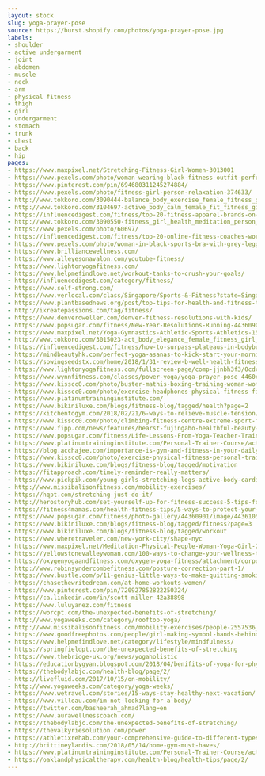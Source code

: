 ```yaml
---
layout: stock
slug: yoga-prayer-pose
source: https://burst.shopify.com/photos/yoga-prayer-pose.jpg
labels:
- shoulder
- active undergarment
- joint
- abdomen
- muscle
- neck
- arm
- physical fitness
- thigh
- girl
- undergarment
- stomach
- trunk
- chest
- back
- hip
pages:
- https://www.maxpixel.net/Stretching-Fitness-Girl-Women-3013001
- https://www.pexels.com/photo/woman-wearing-black-fitness-outfit-performs-yoga-near-body-of-water-802417/
- https://www.pinterest.com/pin/694680311245274884/
- https://www.pexels.com/photo/fitness-girl-person-relaxation-374633/
- http://www.tokkoro.com/3090444-balance_body_exercise_female_fitness_girl_health_lifestyle_mat_person_relaxation_stretching_training_woman_workout_yoga.html
- http://www.tokkoro.com/3104697-active_body_calm_female_fit_fitness_girl_healthy_lifestyle_meditating_meditation_mountain_nature_person_position_relax_relaxation_rock_sport_training_woman_yoga_young_zen.html
- https://influencedigest.com/fitness/top-20-fitness-apparel-brands-on-instagram/
- http://www.tokkoro.com/3090550-fitness_girl_health_meditation_person_relax_relaxation_sexy_stretching_woman_yoga.html
- https://www.pexels.com/photo/60697/
- https://influencedigest.com/fitness/top-20-online-fitness-coaches-workout-trainers/
- https://www.pexels.com/photo/woman-in-black-sports-bra-with-grey-leggings-carrying-yoga-mat-834893/
- https://www.brilliancewellness.com/
- https://www.alleyesonavalon.com/youtube-fitness/
- https://www.lightonyogafitness.com/
- https://www.helpmefindlove.net/workout-tanks-to-crush-your-goals/
- https://influencedigest.com/category/fitness/
- https://www.self-strong.com/
- https://www.verlocal.com/class/Singapore/Sports-&-Fitness?state=Singapore&lat=1.2812138&lng=103.81033460000003
- https://www.plantbasednews.org/post/top-tips-for-health-and-fitness-the-vegan-way
- http://ikreatepassions.com/tag/fitness/
- https://www.denverdweller.com/denver-fitness-resolutions-with-kids/
- https://www.popsugar.com/fitness/New-Year-Resolutions-Running-44360901
- https://www.maxpixel.net/Yoga-Gymnastics-Athletic-Sports-Athletics-150260
- http://www.tokkoro.com/3015023-act_body_elegance_female_fitness_girl_legs_meditation_model_naked_nude_pose_stretching_woman_yoga.html
- https://influencedigest.com/fitness/how-to-surpass-plateaus-in-bodybuilding-fitness/
- https://mindbeautyhk.com/perfect-yoga-asanas-to-kick-start-your-morning-by-nutrisa/
- https://sowingseedstx.com/home/2018/1/31-review-b-well-health-fitness-boerne-tx
- https://www.lightonyogafitness.com/fullscreen-page/comp-jjnbh3f3/0cdc2a03-8871-11e8-a9ff-063f49e9a7e4/7/%3Fi%3D7%26p%3Dc1dmp%26s%3Dstyle-jbw6ykcj
- https://www.wynnfitness.com/classes/power-yoga/yoga-prayer-pose_4460x4460/
- https://www.kisscc0.com/photo/buster-mathis-boxing-training-woman-women-s-boxing-57xbfy/
- https://www.kisscc0.com/photo/exercise-headphones-physical-fitness-fitness-centr-fmz3yn/
- https://www.platinumtraininginstitute.com/
- https://www.bikiniluxe.com/blogs/fitness-blog/tagged/health?page=2
- https://kitchentogym.com/2018/02/21/6-ways-to-relieve-muscle-tension/
- https://www.kisscc0.com/photo/climbing-fitness-centre-extreme-sport-flexibility-6bm7w8/
- https://www.fipp.com/news/features/hearst-fujingaho-healthful-beauty-japan
- https://www.popsugar.com/fitness/Life-Lessons-From-Yoga-Teacher-Training-44590934
- https://www.platinumtraininginstitute.com/Personal-Trainer-Course/active-iq-level-3-diploma-in-fitness-instructing-and-personal-training/
- https://blog.acchajee.com/importance-is-gym-and-fitness-in-your-daily-life/
- https://www.kisscc0.com/photo/exercise-physical-fitness-personal-trainer-fitness-0fhte6/
- https://www.bikiniluxe.com/blogs/fitness-blog/tagged/motivation
- https://fitapproach.com/timely-reminder-really-matters/
- https://www.pickpik.com/young-girls-stretching-legs-active-body-cardio-79198
- http://www.missibalisonfitness.com/mobility-exercises/
- https://hqpt.com/stretching-just-do-it/
- http://herostoryhub.com/set-yourself-up-for-fitness-success-5-tips-for-real-people/
- https://fitness4mamas.com/health-fitness-tips/5-ways-to-protect-your-health/
- https://www.popsugar.com/fitness/photo-gallery/44360901/image/44361056/Add-self-care-running
- https://www.bikiniluxe.com/blogs/fitness-blog/tagged/fitness?page=3
- https://www.bikiniluxe.com/blogs/fitness-blog/tagged/workout
- https://www.wheretraveler.com/new-york-city/shape-nyc
- https://www.maxpixel.net/Meditation-Physical-People-Woman-Yoga-Girl-2557536
- https://yellowstonevalleywoman.com/100-ways-to-change-your-wellness-today/
- https://oxygenyogaandfitness.com/oxygen-yoga-fitness/attachment/corporate-rates-yoga/
- http://www.robinsyndercombefitness.com/posture-correction-part-1/
- https://www.bustle.com/p/11-genius-little-ways-to-make-quitting-smoking-easier-according-to-experts-2334776
- https://chasethewritedream.com/at-home-workouts-women/
- https://www.pinterest.com/pin/720927852822250324/
- https://ca.linkedin.com/in/scott-miller-42a38898
- https://www.luluyanez.com/fitness
- https://worcpt.com/the-unexpected-benefits-of-stretching/
- http://www.yogaweeks.com/category/rooftop-yoga/
- http://www.missibalisonfitness.com/mobility-exercises/people-2557536_1920/
- https://www.goodfreephotos.com/people/girl-making-symbol-hands-behind-back.jpg.php
- https://www.helpmefindlove.net/category/lifestyle/mindfulness/
- https://springfieldpt.com/the-unexpected-benefits-of-stretching
- https://www.thebridge-uk.org/news/yogaholistic
- https://educationbygyan.blogspot.com/2018/04/benifits-of-yoga-for-physical-fitness.html
- https://thebodylabjc.com/health-blog/page/2/
- http://livefluid.com/2017/10/15/on-mobility/
- http://www.yogaweeks.com/category/yoga-weeks/
- https://www.wetravel.com/stories/15-ways-stay-healthy-next-vacation/
- https://www.villeau.com/im-not-looking-for-a-body/
- https://twitter.com/basheerah_ahmad?lang=en
- https://www.aurawellnesscoach.com/
- https://thebodylabjc.com/the-unexpected-benefits-of-stretching/
- https://thevalkyriesolution.com/power
- https://athletixrehab.com/your-comprehensive-guide-to-different-types-of-stretching-and-their-benefits/
- http://brittineylandis.com/2018/05/14/home-gym-must-haves/
- https://www.platinumtraininginstitute.com/Personal-Trainer-Course/active-iq-level-3-diploma-in-instructing-pilates-matwork/
- https://oaklandphysicaltherapy.com/health-blog/health-tips/page/2/
---
```

